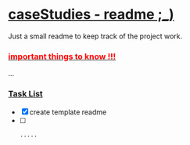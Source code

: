 # <ins> caseStudies - readme ;_) </ins>

Just a small readme to keep track of the project work.


###  <ins> <span style="color:red"> important things to know !!! </ins> </span>

...

### <ins> Task List </ins>

- [x]    create template readme
- [ ]     .....
